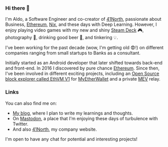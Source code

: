 ### Hi there 👋

I'm Aldo, a Software Engineer and co-creator of [41North](https://41north.dev), passionate about Business, [Ethereum](https://ethereum.org), [Nix](https://nixos.org), and these days with Deep Learning. However, I enjoy playing video games with my new and shiny [Steam Deck](https://store.steampowered.com/steamdeck) 🎮, photography 📸, drinking good beer 🍺, and tinkering 💡.

I've been working for the past decade (wow, I'm getting old 😨!) on different companies ranging from small startups to Banks as a consultant.

Initially started as an Android developer that later shifted towards back-end and front-end. In 2016 I discovered by pure chance [Ethereum](https://ethereum.org). Since then, I've been involved in different exciting projects, including an [Open Source block explorer called EthVM V1](https://github.com/EthVM/EthVM/tree/6a956ab8a0912750f5bd83c3a030d7db1f61f992) for [MyEtherWallet](https://www.myetherwallet.com/) and a private [MEV](https://ethereum.org/en/developers/docs/mev/) relay.

### Links

You can also find me on:

<ul>
  <li><a href="https://aldoborrero.com">My blog</a>, where I plan to write my learnings and thoughts.</li>
  <li>On <a rel="me" class="Link--primary" href="https://fosstodon.org/@aldo">Mastodon</a>, a place that I'm enjoying these days of turbulence with Twitter.</li>
  <li>And also <a href="https://41north.dev">41North</a>, my company website.</li>
</ul>

I'm open to have any chat for potential and interesting projects!
